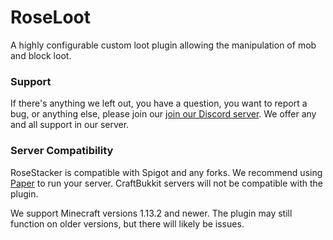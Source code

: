 # RoseLoot
A highly configurable custom loot plugin allowing the manipulation of mob and block loot.

### Support
If there's anything we left out, you have a question, you want to report a bug, or anything else, please join our [join our Discord server](https://discord.gg/MgUsTBK).  We offer any and all support in our server.

### Server Compatibility
RoseStacker is compatible with Spigot and any forks. We recommend using [Paper](https://papermc.io/) to run your server.  CraftBukkit servers will not be compatible with the plugin.

We support Minecraft versions 1.13.2 and newer.  The plugin may still function on older versions, but there will likely be issues.
